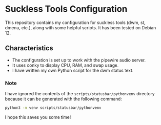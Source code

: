 # Suckless Tools Configuration

This repository contains my configuration for suckless tools (dwm, st, dmenu, etc.), along with some helpful scripts. It has been tested on Debian 12.

## Characteristics

- The configuration is set up to work with the pipewire audio server.
- It uses conky to display CPU, RAM, and swap usage.
- I have written my own Python script for the dwm status text.

### Note

I have ignored the contents of the `scripts/statusbar/pythonvenv` directory because it can be generated with the following command:

```bash
python3 -m venv scripts/statusbar/pythonvenv
```

I hope this saves you some time!
